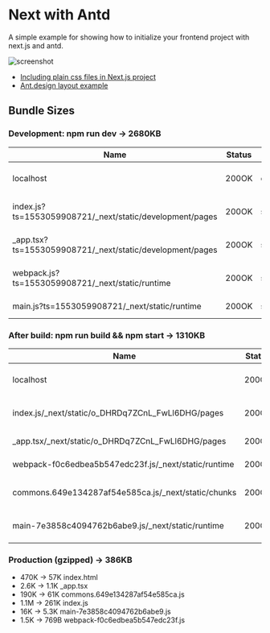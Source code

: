 # Next with Antd

A simple example for showing how to initialize your frontend project with next.js and antd.

![screenshot](screenshot.png)

- [Including plain css files in Next.js project](https://github.com/zeit/next.js/tree/master/examples/with-global-stylesheet)
- [Ant.design layout example](https://ant.design/components/layout/)

## Bundle Sizes

### Development: npm run dev -> 2680KB

Name | Status | Type | Initiator | Size | Time
-- | -- | -- | -- | -- | --
localhost | 200OK | document | Other | 474 KB / 474 KB | 920 ms902 ms
index.js?ts=1553059908721/_next/static/development/pages | 200OK | script | (index)Parser | 1.7 MB / 1.7 MB | 253 ms13 ms
_app.tsx?ts=1553059908721/_next/static/development/pages | 200OK | script | (index)Parser | 348 KB / 347 KB | 16 ms12 ms
webpack.js?ts=1553059908721/_next/static/runtime | 200OK | script | (index)Parser | 34.1 KB / 33.8 KB | 13 ms13 ms
main.js?ts=1553059908721/_next/static/runtime | 200OK | script | (index)Parser | 880 KB/ 879 KB | 45 ms14 ms



### After build: npm run build && npm start -> 1310KB

Name | Status | Type | Initiator | Size | Time
-- | -- | -- | -- | -- | --
localhost | 200OK | document | Other | 470 KB / 470 KB | 177 ms174 ms
index.js/_next/static/o_DHRDq7ZCnL_FwLl6DHG/pages | 200OK | script | (index)Parser | 1.1 MB / 1.1 MB | 37 ms13 ms
_app.tsx/_next/static/o_DHRDq7ZCnL_FwLl6DHG/pages | 200OK | script | (index)Parser | 2.9 KB/ 2.6 KB | 13 ms13 ms
webpack-f0c6edbea5b547edc23f.js/_next/static/runtime | 200OK | script | (index)Parser | 1.7 KB / 1.5 KB | 16 ms15 ms
commons.649e134287af54e585ca.js/_next/static/chunks | 200OK | script | (index)Parser | 190 KB / 190 KB | 23 ms15 ms
main-7e3858c4094762b6abe9.js/_next/static/runtime | 200OK | script | (index)Parser | 15.9 KB / 15.6 KB | 21 ms15 ms



### Production (gzipped) -> 386KB

* 470K -> 57K index.html
* 2.6K -> 1.1K _app.tsx
* 190K -> 61K commons.649e134287af54e585ca.js
* 1.1M -> 261K index.js
* 16K -> 5.3K main-7e3858c4094762b6abe9.js
* 1.5K -> 769B webpack-f0c6edbea5b547edc23f.js
